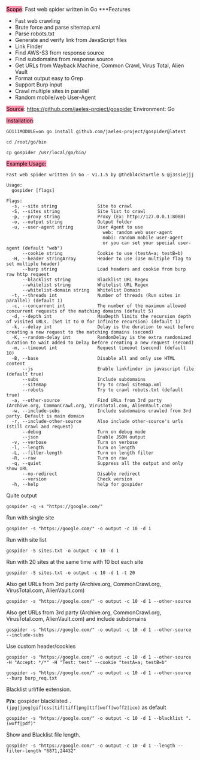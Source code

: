 <mark style="background: #FF5582A6;">Scope</mark>: Fast web spider written in Go
***Features
- Fast web crawling
- Brute force and parse sitemap.xml
- Parse robots.txt
- Generate and verify link from JavaScript files
- Link Finder
- Find AWS-S3 from response source
- Find subdomains from response source
- Get URLs from Wayback Machine, Common Crawl, Virus Total, Alien Vault
- Format output easy to Grep
- Support Burp input
- Crawl multiple sites in parallel
- Random mobile/web User-Agent

<mark style="background: #FF5582A6;">Source</mark>:  https://github.com/jaeles-project/gospider
Environment: Go

<mark style="background: #FF5582A6;">Installation</mark>: 
```
GO111MODULE=on go install github.com/jaeles-project/gospider@latest
```

```
cd /root/go/bin
```

```
cp gospider /usr/local/go/bin/
```


<mark style="background: #FF5582A6;">Example Usage:</mark> 

```
Fast web spider written in Go - v1.1.5 by @thebl4ckturtle & @j3ssiejjj

Usage:
  gospider [flags]

Flags:
  -s, --site string               Site to crawl
  -S, --sites string              Site list to crawl
  -p, --proxy string              Proxy (Ex: http://127.0.0.1:8080)
  -o, --output string             Output folder
  -u, --user-agent string         User Agent to use
                                  	web: random web user-agent
                                  	mobi: random mobile user-agent
                                  	or you can set your special user-agent (default "web")
      --cookie string             Cookie to use (testA=a; testB=b)
  -H, --header stringArray        Header to use (Use multiple flag to set multiple header)
      --burp string               Load headers and cookie from burp raw http request
      --blacklist string          Blacklist URL Regex
      --whitelist string          Whitelist URL Regex
      --whitelist-domain string   Whitelist Domain
  -t, --threads int               Number of threads (Run sites in parallel) (default 1)
  -c, --concurrent int            The number of the maximum allowed concurrent requests of the matching domains (default 5)
  -d, --depth int                 MaxDepth limits the recursion depth of visited URLs. (Set it to 0 for infinite recursion) (default 1)
  -k, --delay int                 Delay is the duration to wait before creating a new request to the matching domains (second)
  -K, --random-delay int          RandomDelay is the extra randomized duration to wait added to Delay before creating a new request (second)
  -m, --timeout int               Request timeout (second) (default 10)
  -B, --base                      Disable all and only use HTML content
      --js                        Enable linkfinder in javascript file (default true)
      --subs                      Include subdomains
      --sitemap                   Try to crawl sitemap.xml
      --robots                    Try to crawl robots.txt (default true)
  -a, --other-source              Find URLs from 3rd party (Archive.org, CommonCrawl.org, VirusTotal.com, AlienVault.com)
  -w, --include-subs              Include subdomains crawled from 3rd party. Default is main domain
  -r, --include-other-source      Also include other-source's urls (still crawl and request)
      --debug                     Turn on debug mode
      --json                      Enable JSON output
  -v, --verbose                   Turn on verbose
  -l, --length                    Turn on length
  -L, --filter-length             Turn on length filter
  -R, --raw                       Turn on raw
  -q, --quiet                     Suppress all the output and only show URL
      --no-redirect               Disable redirect
      --version                   Check version
  -h, --help                      help for gospider

```


Quite output
```
gospider -q -s "https://google.com/"
```

Run with single site
```
gospider -s "https://google.com/" -o output -c 10 -d 1
```

Run with site list
```
gospider -S sites.txt -o output -c 10 -d 1
```

Run with 20 sites at the same time with 10 bot each site
```
gospider -S sites.txt -o output -c 10 -d 1 -t 20
```


Also get URLs from 3rd party (Archive.org, CommonCrawl.org, VirusTotal.com, AlienVault.com)
```
gospider -s "https://google.com/" -o output -c 10 -d 1 --other-source
```

Also get URLs from 3rd party (Archive.org, CommonCrawl.org, VirusTotal.com, AlienVault.com) and include subdomains
```
gospider -s "https://google.com/" -o output -c 10 -d 1 --other-source --include-subs
```

Use custom header/cookies

```
gospider -s "https://google.com/" -o output -c 10 -d 1 --other-source -H "Accept: */*" -H "Test: test" --cookie "testA=a; testB=b"

gospider -s "https://google.com/" -o output -c 10 -d 1 --other-source --burp burp_req.txt
```



Blacklist url/file extension.

**P/s**: gospider blacklisted `.(jpg|jpeg|gif|css|tif|tiff|png|ttf|woff|woff2|ico)` as default
```
gospider -s "https://google.com/" -o output -c 10 -d 1 --blacklist ".(woff|pdf)"
```

Show and Blacklist file length.

```
gospider -s "https://google.com/" -o output -c 10 -d 1 --length --filter-length "6871,24432"   
```